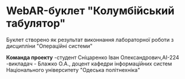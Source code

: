 # WebAR-буклет "Колумбійський табулятор"
Буклет створено як результат виконнання лабораторної роботи з дисципліни
"Операційні системи"

**Команда проекту**
-студент Сніцаренко Іван Олександрович,АІ-224
-викладач - Блажко О.А., доцент кафедри інформаційних систем Національного 
університету "Одеська політнехніка"
